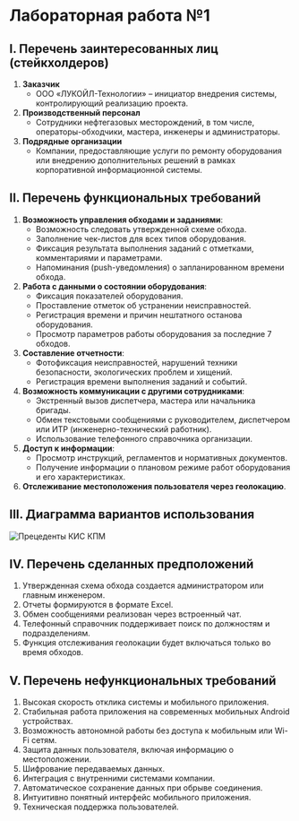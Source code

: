 # Лабораторная работа №1

## I. Перечень заинтересованных лиц (стейкхолдеров)
1. **Заказчик**
   - ООО «ЛУКОЙЛ-Технологии» – инициатор внедрения системы, контролирующий реализацию проекта.
2. **Производственный персонал**
   - Сотрудники нефтегазовых месторождений, в том числе, операторы-обходчики, мастера, инженеры и администраторы.
3. **Подрядные организации**
   - Компании, предоставляющие услуги по ремонту оборудования или внедрению дополнительных решений в рамках корпоративной информационной системы.

## II. Перечень функциональных требований
1. **Возможность управления обходами и заданиями**:
   - Возможность следовать утвержденной схеме обхода.
   - Заполнение чек-листов для всех типов оборудования.
   - Фиксация результата выполнения заданий с отметками, комментариями и параметрами.
   - Напоминания (push-уведомления) о запланированном времени обхода.
2. **Работа с данными о состоянии оборудования**:
   - Фиксация показателей оборудования.
   - Проставление отметок об устранении неисправностей.
   - Регистрация времени и причин нештатного останова оборудования.
   - Просмотр параметров работы оборудования за последние 7 обходов.
3. **Составление отчетности**:
   - Фотофиксация неисправностей, нарушений техники безопасности, экологических проблем и хищений.
   - Регистрация времени выполнения заданий и событий.
4. **Возможность коммуникации с другими сотрудниками**:
   - Экстренный вызов диспетчера, мастера или начальника бригады.
   - Обмен текстовыми сообщениями с руководителем, диспетчером или ИТР (инженерно-технический работник).
   - Использование телефонного справочника организации.
5. **Доступ к информации**:
   - Просмотр инструкций, регламентов и нормативных документов.
   - Получение информации о плановом режиме работ оборудования и его характеристиках.
6. **Отслеживание местоположения пользователя через геолокацию**.

## III. Диаграмма вариантов использования
![Прецеденты КИС КПМ](https://github.com/user-attachments/assets/381786b1-01d4-457c-83de-ba638c96d38d)

## IV. Перечень сделанных предположений
1. Утвержденная схема обхода создается администратором или главным инженером.
2. Отчеты формируются в формате Excel.
3. Обмен сообщениями реализован через встроенный чат.
4. Телефонный справочник поддерживает поиск по должностям и подразделениям.
5. Функция отслеживания геолокации будет включаться только во время обходов.

## V. Перечень нефункциональных требований
1. Высокая скорость отклика системы и мобильного приложения.
2. Стабильная работа приложения на современных мобильных Android устройствах.
3. Возможность автономной работы без доступа к мобильным или Wi-Fi сетям.
4. Защита данных пользователя, включая информацию о местоположении.
5. Шифрование передаваемых данных.
6. Интеграция с внутренними системами компании.
7. Автоматическое сохранение данных при обрыве соединения.
8. Интуитивно понятный интерфейс мобильного приложения.
9. Техническая поддержка пользователей.
